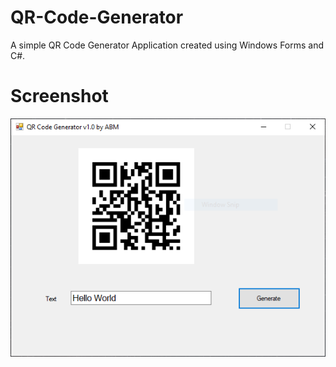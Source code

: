 # QR-Code-Generator
A simple QR Code Generator Application created using Windows Forms and C#.

# Screenshot
![Screenshot](/images/screenshot_1.png)
